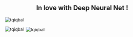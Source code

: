 <h2 align="center">In love with Deep Neural Net !</h2>

<p align="left"> <img src="https://komarev.com/ghpvc/?username=tqiqbal" alt="tqiqbal" /> </p>
  
<p><img align="left" src="https://github-readme-stats.vercel.app/api/top-langs/?username=tqiqbal&layout=compact&hide=html" alt="tqiqbal" /></p>

<p>&nbsp;<img align="center" src="https://github-readme-stats.vercel.app/api?username=tqiqbal&show_icons=true" alt="tqiqbal" /></p>
